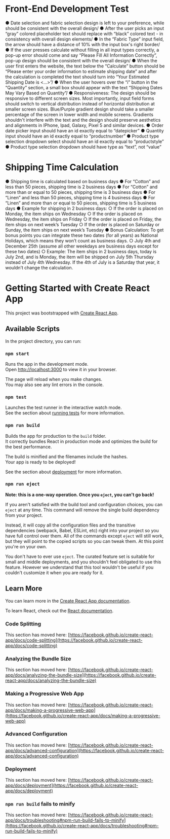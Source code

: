# Front-End Development Test
● Date selection and fabric selection design is left to your preference, while should be consistent with the
overall design/
● After the user picks an input “gray” colored placeholder text should replace with “black” colored text - in
consistency with overall design elements/
● In the “Fabric Type” input field, the arrow should have a distance of 10% with the input box's right border/
● If the user presses calculate without filling in all input types correctly, a pop-up error should come and say
“Please Fill All Information Correctly”, pop-up design should be consistent with the overall design/
● When the user first enters the website, the text below the “Calculate” button should be “Please enter your
order information to estimate shipping date” and after the calculation is completed the text should turn into
“Your Estimated Shipping Date is <...>”/
● When the user hovers over the “i” button in the “Quantity” section, a small box should appear with the text
“Shipping Dates May Vary Based on Quantity”/
● Responsiveness: The design should be responsive to different screen sizes. Most importantly, input field
forms should switch to vertical distribution instead of horizontal distribution at smaller screen sizes.
Blue/Purple gradient design should take a smaller percentage of the screen in lower width and mobile
screens. Gradients shouldn't interfere with the text and the design should preserve aesthetics and
alignments in IPhone, Ipad, Galaxy, Pixel 5 and similar devices.
● Order date picker input should have an id exactly equal to “datepicker”
● Quantity input should have an id exactly equal to “productnumber”
● Product type selection dropdown select should have an id exactly equal to “productstyle”
● Product type selection dropdown should have type as “text”, not “value”
# Shipping Time Calculation
● Shipping time is calculated based on business days
● For “Cotton” and less than 50 pieces, shipping time is 2 business days
● For “Cotton” and more than or equal to 50 pieces, shipping time is 3 business days
● For “Linen” and less than 50 pieces, shipping time is 4 business days
● For “Linen” and more than or equal to 50 pieces, shipping time is 5 business days
● Example for shipping in 2 business days:
○ If the order is placed on Monday, the item ships on Wednesday
○ If the order is placed on Wednesday, the item ships on Friday
○ If the order is placed on Friday, the item ships on next week’s Tuesday
○ If the order is placed on Saturday or Sunday, the item ships on next week’s Tuesday
● Bonus Calculation: To get bonus points you can integrate these two dates (for all years) as National
Holidays, which means they won’t count as business days.
○ July 4th and December 25th (assume all other weekdays are business days except for these two
dates)
○ Example: The item ships in 2 business days, today is July 2nd, and is Monday, the item will be
shipped on July 5th Thursday instead of July 4th Wednesday. If the 4th of July is a Saturday that
year, it wouldn’t change the calculation.


# Getting Started with Create React App

This project was bootstrapped with [Create React App](https://github.com/facebook/create-react-app).

## Available Scripts

In the project directory, you can run:

### `npm start`

Runs the app in the development mode.\
Open [http://localhost:3000](http://localhost:3000) to view it in your browser.

The page will reload when you make changes.\
You may also see any lint errors in the console.

### `npm test`

Launches the test runner in the interactive watch mode.\
See the section about [running tests](https://facebook.github.io/create-react-app/docs/running-tests) for more information.

### `npm run build`

Builds the app for production to the `build` folder.\
It correctly bundles React in production mode and optimizes the build for the best performance.

The build is minified and the filenames include the hashes.\
Your app is ready to be deployed!

See the section about [deployment](https://facebook.github.io/create-react-app/docs/deployment) for more information.

### `npm run eject`

**Note: this is a one-way operation. Once you `eject`, you can't go back!**

If you aren't satisfied with the build tool and configuration choices, you can `eject` at any time. This command will remove the single build dependency from your project.

Instead, it will copy all the configuration files and the transitive dependencies (webpack, Babel, ESLint, etc) right into your project so you have full control over them. All of the commands except `eject` will still work, but they will point to the copied scripts so you can tweak them. At this point you're on your own.

You don't have to ever use `eject`. The curated feature set is suitable for small and middle deployments, and you shouldn't feel obligated to use this feature. However we understand that this tool wouldn't be useful if you couldn't customize it when you are ready for it.

## Learn More

You can learn more in the [Create React App documentation](https://facebook.github.io/create-react-app/docs/getting-started).

To learn React, check out the [React documentation](https://reactjs.org/).

### Code Splitting

This section has moved here: [https://facebook.github.io/create-react-app/docs/code-splitting](https://facebook.github.io/create-react-app/docs/code-splitting)

### Analyzing the Bundle Size

This section has moved here: [https://facebook.github.io/create-react-app/docs/analyzing-the-bundle-size](https://facebook.github.io/create-react-app/docs/analyzing-the-bundle-size)

### Making a Progressive Web App

This section has moved here: [https://facebook.github.io/create-react-app/docs/making-a-progressive-web-app](https://facebook.github.io/create-react-app/docs/making-a-progressive-web-app)

### Advanced Configuration

This section has moved here: [https://facebook.github.io/create-react-app/docs/advanced-configuration](https://facebook.github.io/create-react-app/docs/advanced-configuration)

### Deployment

This section has moved here: [https://facebook.github.io/create-react-app/docs/deployment](https://facebook.github.io/create-react-app/docs/deployment)

### `npm run build` fails to minify

This section has moved here: [https://facebook.github.io/create-react-app/docs/troubleshooting#npm-run-build-fails-to-minify](https://facebook.github.io/create-react-app/docs/troubleshooting#npm-run-build-fails-to-minify)
